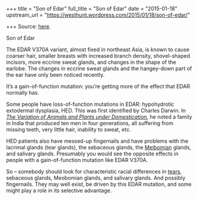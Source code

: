 +++
title = "Son of Edar"
full_title = "Son of Edar"
date = "2015-01-18"
upstream_url = "https://westhunt.wordpress.com/2015/01/18/son-of-edar/"

+++
Source: [here](https://westhunt.wordpress.com/2015/01/18/son-of-edar/).

Son of Edar

The EDAR V370A variant, almost fixed in northeast Asia, is known to
cause coarser hair, smaller breasts with increased branch density,
shovel-shaped incisors, more eccrine sweat glands, and changes in the
shape of the earlobe. The changes in eccrine sweat glands and the
hangey-down part of the ear have only been noticed recently.

It’s a gain-of-function mutation: you’re getting more of the effect that
EDAR normally has.

Some people have loss-of-function mutations in EDAR: hypohydrotic
extodermal dysplasia, HED. This was first identified by Charles Darwin.
In *[The Variation of Animals and Plants under
Domestication](http://www.amazon.com/gp/product/B008CFJ3VM/ref=as_li_tl?ie=UTF8&camp=1789&creative=9325&creativeASIN=B008CFJ3VM&linkCode=as2&tag=the10000yeaex-20),*
he noted a family in India that produced ten men in four generations,
all suffering from missing teeth, very little hair, inability to sweat,
etc.

HED patients also have messed-up fingernails and have problems with the
lacrimal glands (tear glands), the sebaceous glands, the
[Meibomian](http://en.wikipedia.org/wiki/Meibomian_gland) glands, and
salivary glands. Presumably you would see the opposite effects in people
with a gain-of-function mutation like EDAR V370A.

So – somebody should look for characteristic racial differences in
[tears](http://vision.berkeley.edu/wp-content/uploads/2014/04/lin_2013_racial_variations_interfacial_behavior_lipid_scls1.pdf),
sebaceous glands, Meobomian glands, and salivary glands. And possibly
fingernails. They may well exist, be driven by this EDAR mutation, and
some might play a role in its selective advantage.

